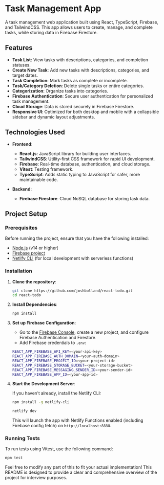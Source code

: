 # Task Management App

A task management web application built using React, TypeScript, Firebase, and TailwindCSS. This app allows users to create, manage, and complete tasks, while storing data in Firebase Firestore.

## Features

- **Task List**: View tasks with descriptions, categories, and completion statuses.
- **Create New Task**: Add new tasks with descriptions, categories, and target dates.
- **Task Completion**: Mark tasks as complete or incomplete.
- **Task/Category Deletion**: Delete single tasks or entire categories.
- **Categorization**: Organize tasks into categories.
- **Firebase Authentication**: Secure user authentication for personalized task management.
- **Cloud Storage**: Data is stored securely in Firebase Firestore.
- **Responsive UI**: Optimized for both desktop and mobile with a collapsible sidebar and dynamic layout adjustments.

## Technologies Used

- **Frontend**:

  - **React.js**: JavaScript library for building user interfaces.
  - **TailwindCSS**: Utility-first CSS framework for rapid UI development.
  - **Firebase**: Real-time database, authentication, and cloud storage.
  - **Vitest**: Testing framework.
  - **TypeScript**: Adds static typing to JavaScript for safer, more maintainable code.

- **Backend**:
  - **Firebase Firestore**: Cloud NoSQL database for storing task data.

## Project Setup

### Prerequisites

Before running the project, ensure that you have the following installed:

- [Node.js](https://nodejs.org/) (v14 or higher)
- [Firebase project](https://console.firebase.google.com/)
- [Netlify CLI](https://docs.netlify.com/cli/get-started/) (for local development with serverless functions)

### Installation

1. **Clone the repository**:

   ```bash
   git clone https://github.com/joshbolland/react-todo.git
   cd react-todo
   ```

2. **Install Dependencies**:

   ```bash
   npm install
   ```

3. **Set up Firebase Configuration**:

   - Go to the [Firebase Console](https://console.firebase.google.com/), create a new project, and configure Firebase Authentication and Firestore.
   - Add Firebase credentials to `.env`:

   ```bash
   REACT_APP_FIREBASE_API_KEY=<your-api-key>
   REACT_APP_FIREBASE_AUTH_DOMAIN=<your-auth-domain>
   REACT_APP_FIREBASE_PROJECT_ID=<your-project-id>
   REACT_APP_FIREBASE_STORAGE_BUCKET=<your-storage-bucket>
   REACT_APP_FIREBASE_MESSAGING_SENDER_ID=<your-sender-id>
   REACT_APP_FIREBASE_APP_ID=<your-app-id>
   ```

4. **Start the Development Server**:

   If you haven't already, install the Netlify CLI:
   ```bash
   npm install -g netlify-cli
   ```

   ```bash
   netlify dev
   ```

   This will launch the app with Netlify Functions enabled (including Firebase config fetch) on `http://localhost:8888`.

### Running Tests

To run tests using Vitest, use the following command:

```bash
npm test
```

Feel free to modify any part of this to fit your actual implementation! This README is designed to provide a clear and comprehensive overview of the project for interview purposes.
